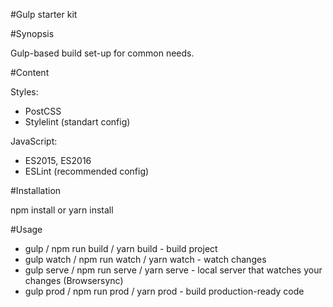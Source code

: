 #Gulp starter kit

#Synopsis

Gulp-based build set-up for common needs.

#Content

Styles: 
- PostCSS 
- Stylelint (standart config)

JavaScript: 
- ES2015, ES2016 
- ESLint (recommended config)

#Installation

npm install or yarn install

#Usage

- gulp / npm run build / yarn build - build project
- gulp watch / npm run watch / yarn watch - watch changes
- gulp serve / npm run serve / yarn serve - local server that watches your changes (Browsersync)
- gulp prod / npm run prod / yarn prod - build production-ready code